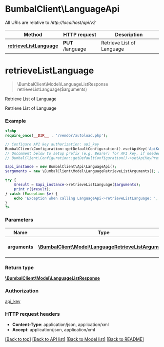 # BumbalClient\LanguageApi

All URIs are relative to *http://localhost/api/v2*

Method | HTTP request | Description
------------- | ------------- | -------------
[**retrieveListLanguage**](LanguageApi.md#retrieveListLanguage) | **PUT** /language | Retrieve List of Language


# **retrieveListLanguage**
> \BumbalClient\Model\LanguageListResponse retrieveListLanguage($arguments)

Retrieve List of Language

Retrieve List of Language

### Example
```php
<?php
require_once(__DIR__ . '/vendor/autoload.php');

// Configure API key authorization: api_key
BumbalClient\Configuration::getDefaultConfiguration()->setApiKey('ApiKey', 'YOUR_API_KEY');
// Uncomment below to setup prefix (e.g. Bearer) for API key, if needed
// BumbalClient\Configuration::getDefaultConfiguration()->setApiKeyPrefix('ApiKey', 'Bearer');

$api_instance = new BumbalClient\Api\LanguageApi();
$arguments = new \BumbalClient\Model\LanguageRetrieveListArguments(); // \BumbalClient\Model\LanguageRetrieveListArguments | Language RetrieveList Arguments

try {
    $result = $api_instance->retrieveListLanguage($arguments);
    print_r($result);
} catch (Exception $e) {
    echo 'Exception when calling LanguageApi->retrieveListLanguage: ', $e->getMessage(), PHP_EOL;
}
?>
```

### Parameters

Name | Type | Description  | Notes
------------- | ------------- | ------------- | -------------
 **arguments** | [**\BumbalClient\Model\LanguageRetrieveListArguments**](../Model/LanguageRetrieveListArguments.md)| Language RetrieveList Arguments |

### Return type

[**\BumbalClient\Model\LanguageListResponse**](../Model/LanguageListResponse.md)

### Authorization

[api_key](../../README.md#api_key)

### HTTP request headers

 - **Content-Type**: application/json, application/xml
 - **Accept**: application/json, application/xml

[[Back to top]](#) [[Back to API list]](../../README.md#documentation-for-api-endpoints) [[Back to Model list]](../../README.md#documentation-for-models) [[Back to README]](../../README.md)

